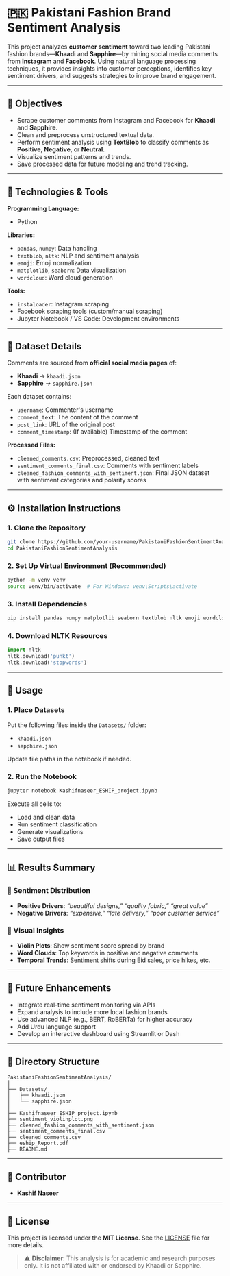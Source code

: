# 🇵🇰 Pakistani Fashion Brand Sentiment Analysis

This project analyzes **customer sentiment** toward two leading Pakistani fashion brands—**Khaadi** and **Sapphire**—by mining social media comments from **Instagram** and **Facebook**. Using natural language processing techniques, it provides insights into customer perceptions, identifies key sentiment drivers, and suggests strategies to improve brand engagement.

---

## 🎯 Objectives

- Scrape customer comments from Instagram and Facebook for **Khaadi** and **Sapphire**.
- Clean and preprocess unstructured textual data.
- Perform sentiment analysis using **TextBlob** to classify comments as **Positive**, **Negative**, or **Neutral**.
- Visualize sentiment patterns and trends.
- Save processed data for future modeling and trend tracking.

---

## 🧰 Technologies & Tools

**Programming Language:**  
- Python

**Libraries:**  
- `pandas`, `numpy`: Data handling  
- `textblob`, `nltk`: NLP and sentiment analysis  
- `emoji`: Emoji normalization  
- `matplotlib`, `seaborn`: Data visualization  
- `wordcloud`: Word cloud generation  

**Tools:**  
- `instaloader`: Instagram scraping  
- Facebook scraping tools (custom/manual scraping)  
- Jupyter Notebook / VS Code: Development environments  

---

## 📁 Dataset Details

Comments are sourced from **official social media pages** of:

- **Khaadi** → `khaadi.json`  
- **Sapphire** → `sapphire.json`

Each dataset contains:
- `username`: Commenter's username  
- `comment_text`: The content of the comment  
- `post_link`: URL of the original post  
- `comment_timestamp`: (If available) Timestamp of the comment  

**Processed Files:**
- `cleaned_comments.csv`: Preprocessed, cleaned text
- `sentiment_comments_final.csv`: Comments with sentiment labels
- `cleaned_fashion_comments_with_sentiment.json`: Final JSON dataset with sentiment categories and polarity scores

---

## ⚙️ Installation Instructions

### 1. Clone the Repository

```bash
git clone https://github.com/your-username/PakistaniFashionSentimentAnalysis.git
cd PakistaniFashionSentimentAnalysis
````

### 2. Set Up Virtual Environment (Recommended)

```bash
python -m venv venv
source venv/bin/activate  # For Windows: venv\Scripts\activate
```

### 3. Install Dependencies

```bash
pip install pandas numpy matplotlib seaborn textblob nltk emoji wordcloud instaloader
```

### 4. Download NLTK Resources

```python
import nltk
nltk.download('punkt')
nltk.download('stopwords')
```

---

## 🚀 Usage

### 1. Place Datasets

Put the following files inside the `Datasets/` folder:

* `khaadi.json`
* `sapphire.json`

Update file paths in the notebook if needed.

### 2. Run the Notebook

```bash
jupyter notebook Kashifnaseer_ESHIP_project.ipynb
```

Execute all cells to:

* Load and clean data
* Run sentiment classification
* Generate visualizations
* Save output files

---

## 📊 Results Summary

### 🔹 Sentiment Distribution

* **Positive Drivers**: *“beautiful designs,” “quality fabric,” “great value”*
* **Negative Drivers**: *“expensive,” “late delivery,” “poor customer service”*

### 🔹 Visual Insights

* **Violin Plots**: Show sentiment score spread by brand
* **Word Clouds**: Top keywords in positive and negative comments
* **Temporal Trends**: Sentiment shifts during Eid sales, price hikes, etc.

---

## 🧠 Future Enhancements

* Integrate real-time sentiment monitoring via APIs
* Expand analysis to include more local fashion brands
* Use advanced NLP (e.g., BERT, RoBERTa) for higher accuracy
* Add Urdu language support
* Develop an interactive dashboard using Streamlit or Dash

---

## 📂 Directory Structure

```
PakistaniFashionSentimentAnalysis/
│
├── Datasets/
│   ├── khaadi.json
│   └── sapphire.json
│
├── Kashifnaseer_ESHIP_project.ipynb
├── sentiment_violinplot.png
├── cleaned_fashion_comments_with_sentiment.json
├── sentiment_comments_final.csv
├── cleaned_comments.csv
├── eship_Report.pdf
├── README.md
```

---

## 👥 Contributor

* **Kashif Naseer**

---

## 📄 License

This project is licensed under the **MIT License**. See the [LICENSE](LICENSE) file for more details.


> ⚠️ **Disclaimer**: This analysis is for academic and research purposes only. It is not affiliated with or endorsed by Khaadi or Sapphire.
